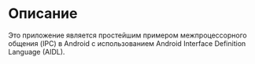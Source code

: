 # Описание

Это приложение является простейшим примером межпроцессорного общения (IPC) в Android с использованием Android Interface Definition Language (AIDL).
